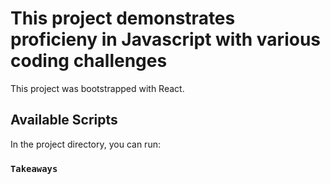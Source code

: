 # This project demonstrates proficieny in Javascript with various coding challenges

This project was bootstrapped with React.

## Available Scripts

In the project directory, you can run:

### `Takeaways`

